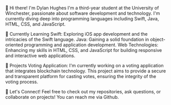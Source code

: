 👋 Hi there! I'm Dylan Hughes
    I'm a third-year student at the University of Winchester,
    passionate about software development and technology. 
    I'm currently diving deep into programming languages including Swift, Java, HTML, CSS, and JavaScript.

🌱 Currently Learning
    Swift: Exploring iOS app development and the intricacies of the Swift language.
    Java: Gaining a solid foundation in object-oriented programming and application development.
    Web Technologies: Enhancing my skills in HTML, CSS, and JavaScript for building responsive and interactive web applications.

🚀 Projects
    Voting Application: I'm currently working on a voting application that integrates blockchain technology. 
    This project aims to provide a secure and transparent platform for casting votes, ensuring the integrity of the voting process.

💬 Let's Connect!
    Feel free to check out my repositories, ask questions, or collaborate on projects! You can reach me via Github.

